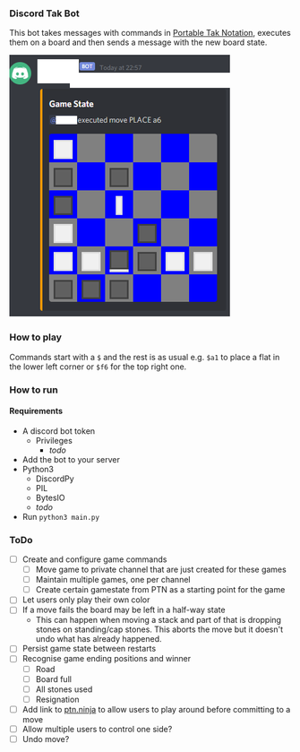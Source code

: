 ### Discord Tak Bot
This bot takes messages with commands in [Portable Tak Notation](https://ustak.org/portable-tak-notation/), executes them on a board and then sends a message with the new board state.

![Screenshot](readme/screenshot.png)

### How to play
Commands start with a `$` and the rest is as usual e.g. `$a1` to place a flat in the lower left corner or `$f6` for the top right one.

### How to run
#### Requirements
- A discord bot token
  - Privileges
    - *todo*
- Add the bot to your server
- Python3
  - DiscordPy
  - PIL
  - BytesIO
  - *todo*
- Run `python3 main.py`

### ToDo
- [ ] Create and configure game commands
  - [ ] Move game to private channel that are just created for these games
  - [ ] Maintain multiple games, one per channel
  - [ ] Create certain gamestate from PTN as a starting point for the game
- [ ] Let users only play their own color
- [ ] If a move fails the board may be left in a half-way state
  - This can happen when moving a stack and part of that is dropping stones on standing/cap stones. This aborts the move but it doesn't undo what has already happened.
- [ ] Persist game state between restarts
- [ ] Recognise game ending positions and winner
  - [ ] Road
  - [ ] Board full
  - [ ] All stones used
  - [ ] Resignation
- [ ] Add link to [ptn.ninja](https://ptn.ninja/) to allow users to play around before committing to a move
- [ ] Allow multiple users to control one side?
- [ ] Undo move?
